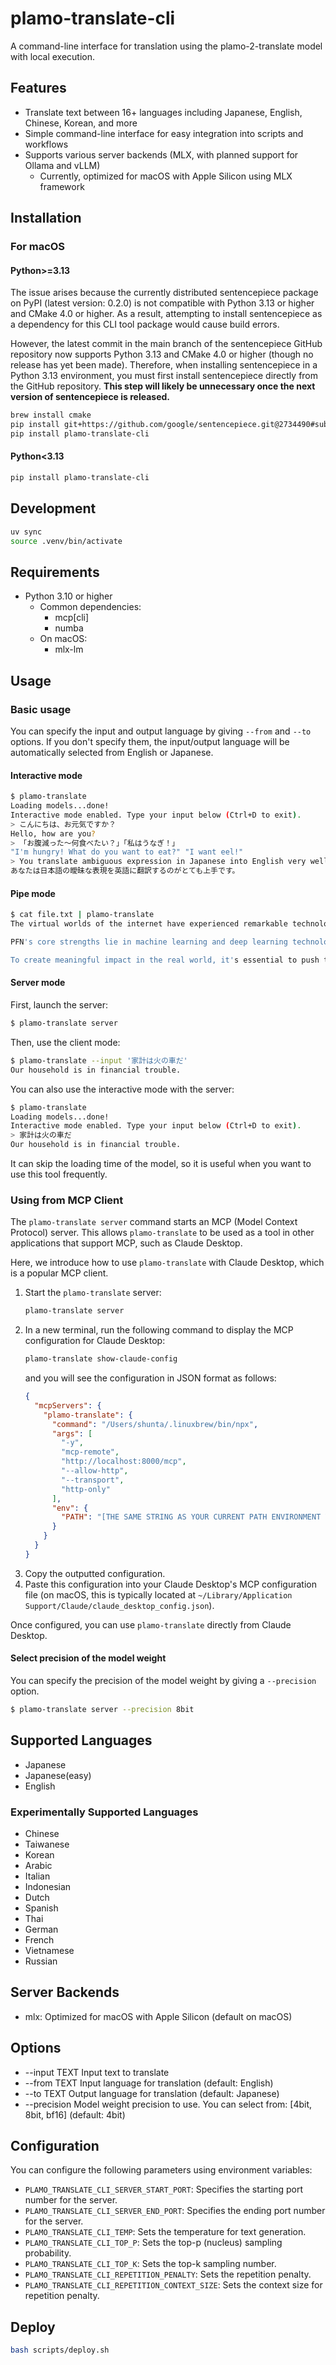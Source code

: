 # plamo-translate-cli

A command-line interface for translation using the plamo-2-translate model with local execution.

## Features

- Translate text between 16+ languages including Japanese, English, Chinese, Korean, and more
- Simple command-line interface for easy integration into scripts and workflows
- Supports various server backends (MLX, with planned support for Ollama and vLLM)
  - Currently, optimized for macOS with Apple Silicon using MLX framework

## Installation

### For macOS

#### Python>=3.13

The issue arises because the currently distributed sentencepiece package on PyPI (latest version: 0.2.0) is not compatible with Python 3.13 or higher and CMake 4.0 or higher.
As a result, attempting to install sentencepiece as a dependency for this CLI tool package would cause build errors.

However, the latest commit in the main branch of the sentencepiece GitHub repository now supports Python 3.13 and CMake 4.0 or higher (though no release has yet been made).
Therefore, when installing sentencepiece in a Python 3.13 environment, you must first install sentencepiece directly from the GitHub repository. 
**This step will likely be unnecessary once the next version of sentencepiece is released.**

```sh
brew install cmake
pip install git+https://github.com/google/sentencepiece.git@2734490#subdirectory=python
pip install plamo-translate-cli
```

#### Python<3.13

```sh
pip install plamo-translate-cli
```

## Development

```sh
uv sync
source .venv/bin/activate
```

## Requirements

- Python 3.10 or higher
  - Common dependencies:
    - mcp[cli]
    - numba
  - On macOS:
    - mlx-lm

## Usage

### Basic usage

You can specify the input and output language by giving `--from` and `--to` options.
If you don't specify them, the input/output language will be automatically selected from English or Japanese.

#### Interactive mode

```sh
$ plamo-translate
Loading models...done!
Interactive mode enabled. Type your input below (Ctrl+D to exit).
> こんにちは、お元気ですか？
Hello, how are you?
> 「お腹減った〜何食べたい？」「私はうなぎ！」
"I'm hungry! What do you want to eat?" "I want eel!"
> You translate ambiguous expression in Japanese into English very well.
あなたは日本語の曖昧な表現を英語に翻訳するのがとても上手です。
```

#### Pipe mode

```sh
$ cat file.txt | plamo-translate
The virtual worlds of the internet have experienced remarkable technological advancement. Meanwhile, the real world still contains numerous areas where technology has yet to make significant inroads, with many inefficient manual tasks and dangerous work still requiring human intervention. This situation stems from the fact that conventional technology has struggled to adapt to the dynamic changes and diverse conditions of the real world.

PFN's core strengths lie in machine learning and deep learning technologies, which demonstrate exceptional flexibility in handling uncertainty and have the potential to create significant impact in the real world. For example, by applying deep learning technologies to robots that excel at repetitive tasks, we can enable them to make more human-like flexible judgments and perform complex tasks.

To create meaningful impact in the real world, it's essential to push the boundaries of cutting-edge technology and research application domains where technological innovation can create tangible change. For these purposes, PFN assembles a team of exceptionally talented professionals with diverse expertise.
```

#### Server mode

First, launch the server:

```sh
$ plamo-translate server
```

Then, use the client mode:

```sh
$ plamo-translate --input '家計は火の車だ'
Our household is in financial trouble.
```

You can also use the interactive mode with the server:

```sh
$ plamo-translate
Loading models...done!
Interactive mode enabled. Type your input below (Ctrl+D to exit).
> 家計は火の車だ
Our household is in financial trouble.
```

It can skip the loading time of the model, so it is useful when you want to use this tool frequently.

### Using from MCP Client

The `plamo-translate server` command starts an MCP (Model Context Protocol) server. This allows `plamo-translate` to be used as a tool in other applications that support MCP, such as Claude Desktop.

Here, we introduce how to use `plamo-translate` with Claude Desktop, which is a popular MCP client.

1.  Start the `plamo-translate` server:
    ```sh
    plamo-translate server
    ```
2.  In a new terminal, run the following command to display the MCP configuration for Claude Desktop:
    ```sh
    plamo-translate show-claude-config
    ```
    and you will see the configuration in JSON format as follows:
    ```json
    {
      "mcpServers": {
        "plamo-translate": {
          "command": "/Users/shunta/.linuxbrew/bin/npx",
          "args": [
            "-y",
            "mcp-remote",
            "http://localhost:8000/mcp",
            "--allow-http",
            "--transport",
            "http-only"
          ],
          "env": {
            "PATH": "[THE SAME STRING AS YOUR CURRENT PATH ENVIRONMENT VARIABLE]",
          }
        }
      }
    }
    ```
3.  Copy the outputted configuration.
4.  Paste this configuration into your Claude Desktop's MCP configuration file (on macOS, this is typically located at `~/Library/Application Support/Claude/claude_desktop_config.json`).

Once configured, you can use `plamo-translate` directly from Claude Desktop.

#### Select precision of the model weight

You can specify the precision of the model weight by giving a `--precision` option.

```sh
$ plamo-translate server --precision 8bit
```
## Supported Languages

- Japanese
- Japanese(easy)
- English

### Experimentally Supported Languages

- Chinese
- Taiwanese
- Korean
- Arabic
- Italian
- Indonesian
- Dutch
- Spanish
- Thai
- German
- French
- Vietnamese
- Russian

## Server Backends

- mlx: Optimized for macOS with Apple Silicon (default on macOS)

## Options

- --input TEXT Input text to translate
- --from TEXT Input language for translation (default: English)
- --to TEXT Output language for translation (default: Japanese)
- --precision Model weight precision to use. You can select from: [4bit, 8bit, bf16] (default: 4bit)

## Configuration

You can configure the following parameters using environment variables:

- `PLAMO_TRANSLATE_CLI_SERVER_START_PORT`: Specifies the starting port number for the server.
- `PLAMO_TRANSLATE_CLI_SERVER_END_PORT`: Specifies the ending port number for the server.
- `PLAMO_TRANSLATE_CLI_TEMP`: Sets the temperature for text generation.
- `PLAMO_TRANSLATE_CLI_TOP_P`: Sets the top-p (nucleus) sampling probability.
- `PLAMO_TRANSLATE_CLI_TOP_K`: Sets the top-k sampling number.
- `PLAMO_TRANSLATE_CLI_REPETITION_PENALTY`: Sets the repetition penalty.
- `PLAMO_TRANSLATE_CLI_REPETITION_CONTEXT_SIZE`: Sets the context size for repetition penalty.

## Deploy

```sh
bash scripts/deploy.sh
```
